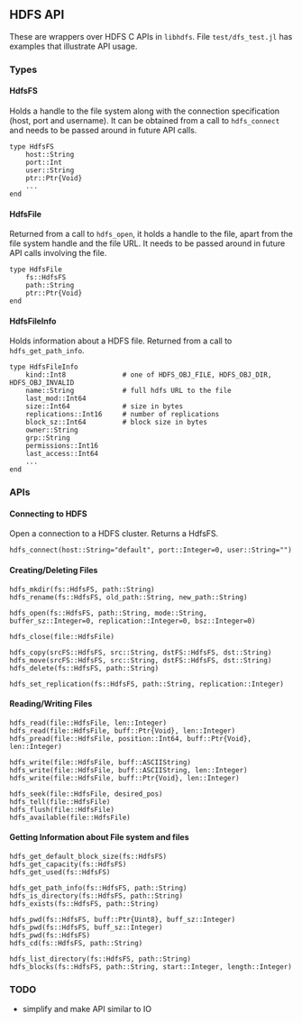 ## HDFS API

These are wrappers over HDFS C APIs in `libhdfs`.
File `test/dfs_test.jl` has examples that illustrate API usage.

### Types

#### HdfsFS
Holds a handle to the file system along with the connection specification (host, port and username). It can be obtained from a call to `hdfs_connect` and needs to be passed around in future API calls.
````
type HdfsFS
    host::String 
    port::Int
    user::String
    ptr::Ptr{Void}
    ...
end
````

#### HdfsFile
Returned from a call to `hdfs_open`, it holds a handle to the file, apart from the file system handle and the file URL. It needs to be passed around in future API calls involving the file.
````
type HdfsFile
    fs::HdfsFS
    path::String
    ptr::Ptr{Void}
end
````

#### HdfsFileInfo
Holds information about a HDFS file. Returned from a call to `hdfs_get_path_info`.
````
type HdfsFileInfo
    kind::Int8              # one of HDFS_OBJ_FILE, HDFS_OBJ_DIR, HDFS_OBJ_INVALID
    name::String            # full hdfs URL to the file
    last_mod::Int64
    size::Int64             # size in bytes
    replications::Int16     # number of replications
    block_sz::Int64         # block size in bytes
    owner::String
    grp::String
    permissions::Int16
    last_access::Int64
    ...
end
````

### APIs

#### Connecting to HDFS
Open a connection to a HDFS cluster. Returns a HdfsFS.
````
hdfs_connect(host::String="default", port::Integer=0, user::String="")
````

#### Creating/Deleting Files
````
hdfs_mkdir(fs::HdfsFS, path::String)
hdfs_rename(fs::HdfsFS, old_path::String, new_path::String)

hdfs_open(fs::HdfsFS, path::String, mode::String, buffer_sz::Integer=0, replication::Integer=0, bsz::Integer=0)

hdfs_close(file::HdfsFile)

hdfs_copy(srcFS::HdfsFS, src::String, dstFS::HdfsFS, dst::String)
hdfs_move(srcFS::HdfsFS, src::String, dstFS::HdfsFS, dst::String)
hdfs_delete(fs::HdfsFS, path::String)

hdfs_set_replication(fs::HdfsFS, path::String, replication::Integer)
````

#### Reading/Writing Files
````
hdfs_read(file::HdfsFile, len::Integer)
hdfs_read(file::HdfsFile, buff::Ptr{Void}, len::Integer)
hdfs_pread(file::HdfsFile, position::Int64, buff::Ptr{Void}, len::Integer)

hdfs_write(file::HdfsFile, buff::ASCIIString)
hdfs_write(file::HdfsFile, buff::ASCIIString, len::Integer)
hdfs_write(file::HdfsFile, buff::Ptr{Void}, len::Integer)

hdfs_seek(file::HdfsFile, desired_pos) 
hdfs_tell(file::HdfsFile) 
hdfs_flush(file::HdfsFile)
hdfs_available(file::HdfsFile)
````

#### Getting Information about File system and files
````
hdfs_get_default_block_size(fs::HdfsFS)
hdfs_get_capacity(fs::HdfsFS)
hdfs_get_used(fs::HdfsFS)

hdfs_get_path_info(fs::HdfsFS, path::String)
hdfs_is_directory(fs::HdfsFS, path::String)
hdfs_exists(fs::HdfsFS, path::String)

hdfs_pwd(fs::HdfsFS, buff::Ptr{Uint8}, buff_sz::Integer) 
hdfs_pwd(fs::HdfsFS, buff_sz::Integer)
hdfs_pwd(fs::HdfsFS)
hdfs_cd(fs::HdfsFS, path::String)

hdfs_list_directory(fs::HdfsFS, path::String)
hdfs_blocks(fs::HdfsFS, path::String, start::Integer, length::Integer)
````

### TODO
- simplify and make API similar to IO 

